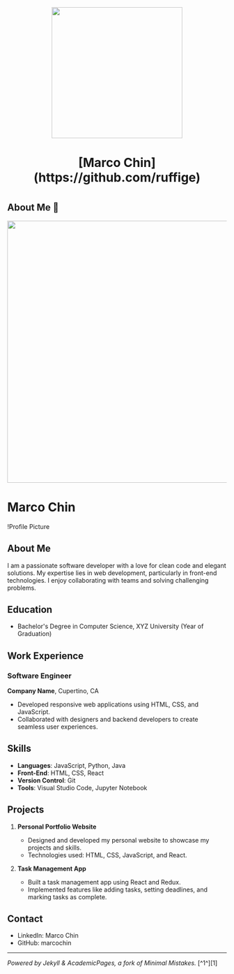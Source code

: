 
<div align="center"><img src="https://github.com/drshahizan/learn-github/blob/main/profile/ruffige/YB7A5509.JPG" width="300" /></div>
<h1 align="center">
[Marco Chin](https://github.com/ruffige)

#

## About Me 🚀
<div align="center"><img src="https://github.com/drshahizan/BDM/assets/51344005/ffaa458f-d247-48f9-86f6-c4f88ebefaa5" width="600" /></div>

# Marco Chin

!Profile Picture

## About Me
I am a passionate software developer with a love for clean code and elegant solutions. My expertise lies in web development, particularly in front-end technologies. I enjoy collaborating with teams and solving challenging problems.

## Education
- Bachelor's Degree in Computer Science, XYZ University (Year of Graduation)

## Work Experience
### Software Engineer
**Company Name**, Cupertino, CA
- Developed responsive web applications using HTML, CSS, and JavaScript.
- Collaborated with designers and backend developers to create seamless user experiences.

## Skills
- **Languages**: JavaScript, Python, Java
- **Front-End**: HTML, CSS, React
- **Version Control**: Git
- **Tools**: Visual Studio Code, Jupyter Notebook

## Projects
1. **Personal Portfolio Website**
   - Designed and developed my personal website to showcase my projects and skills.
   - Technologies used: HTML, CSS, JavaScript, and React.

2. **Task Management App**
   - Built a task management app using React and Redux.
   - Implemented features like adding tasks, setting deadlines, and marking tasks as complete.

## Contact
- LinkedIn: Marco Chin
- GitHub: marcochin

---

*Powered by Jekyll & AcademicPages, a fork of Minimal Mistakes.* [^1^][1]

